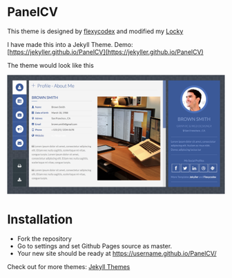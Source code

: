 # PanelCV

This theme is designed by [flexycodex](https://themeforest.net/item/flexyvcard-responsive-vcard-template-/7158750) and modified my [Locky](https://github.com/junlulocky)

I have made this into a Jekyll Theme. Demo: [https://jekyller.github.io/PanelCV](https://jekyller.github.io/PanelCV)

The theme would look like this 

![Demo](/images/demo.png)


# Installation

- Fork the repository
- Go to settings and set Github Pages source as master.
- Your new site should be ready at https://username.github.io/PanelCV/

Check out for more themes: [Jekyll Themes](http://jekylltheme.org)